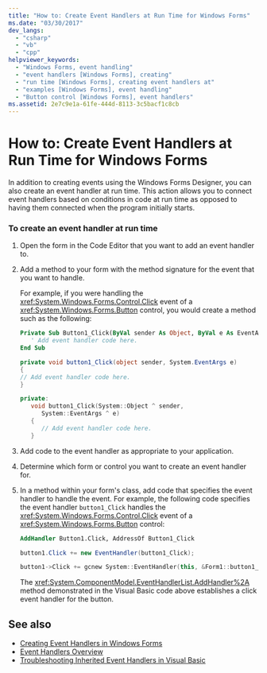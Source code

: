 ```yaml
---
title: "How to: Create Event Handlers at Run Time for Windows Forms"
ms.date: "03/30/2017"
dev_langs: 
  - "csharp"
  - "vb"
  - "cpp"
helpviewer_keywords: 
  - "Windows Forms, event handling"
  - "event handlers [Windows Forms], creating"
  - "run time [Windows Forms], creating event handlers at"
  - "examples [Windows Forms], event handling"
  - "Button control [Windows Forms], event handlers"
ms.assetid: 2e7c9e1a-61fe-444d-8113-3c5bacf1c8cb
---
```

# How to: Create Event Handlers at Run Time for Windows Forms
In addition to creating events using the Windows Forms Designer, you can also create an event handler at run time. This action allows you to connect event handlers based on conditions in code at run time as opposed to having them connected when the program initially starts.  
  
### To create an event handler at run time  
  
1.  Open the form in the Code Editor that you want to add an event handler to.  
  
2.  Add a method to your form with the method signature for the event that you want to handle.  
  
     For example, if you were handling the <xref:System.Windows.Forms.Control.Click> event of a <xref:System.Windows.Forms.Button> control, you would create a method such as the following:  
  
    ```vb  
    Private Sub Button1_Click(ByVal sender As Object, ByVal e As EventArgs)  
       ' Add event handler code here.  
    End Sub  
    ```  
  
    ```csharp  
    private void button1_Click(object sender, System.EventArgs e)   
    {  
    // Add event handler code here.  
    }  
    ```  
  
    ```cpp  
    private:  
       void button1_Click(System::Object ^ sender,   
          System::EventArgs ^ e)  
       {  
          // Add event handler code here.  
       }  
    ```  
  
3.  Add code to the event handler as appropriate to your application.  
  
4.  Determine which form or control you want to create an event handler for.  
  
5.  In a method within your form's class, add code that specifies the event handler to handle the event. For example, the following code specifies the event handler `button1_Click` handles the <xref:System.Windows.Forms.Control.Click> event of a <xref:System.Windows.Forms.Button> control:  
  
    ```vb  
    AddHandler Button1.Click, AddressOf Button1_Click  
    ```  
  
    ```csharp  
    button1.Click += new EventHandler(button1_Click);  
    ```  
  
    ```cpp  
    button1->Click += gcnew System::EventHandler(this, &Form1::button1_Click);  
    ```  
  
     The <xref:System.ComponentModel.EventHandlerList.AddHandler%2A> method demonstrated in the Visual Basic code above establishes a click event handler for the button.  
  
## See also
- [Creating Event Handlers in Windows Forms](../../../docs/framework/winforms/creating-event-handlers-in-windows-forms.md)
- [Event Handlers Overview](../../../docs/framework/winforms/event-handlers-overview-windows-forms.md)
- [Troubleshooting Inherited Event Handlers in Visual Basic](~/docs/visual-basic/programming-guide/language-features/events/troubleshooting-inherited-event-handlers.md)
